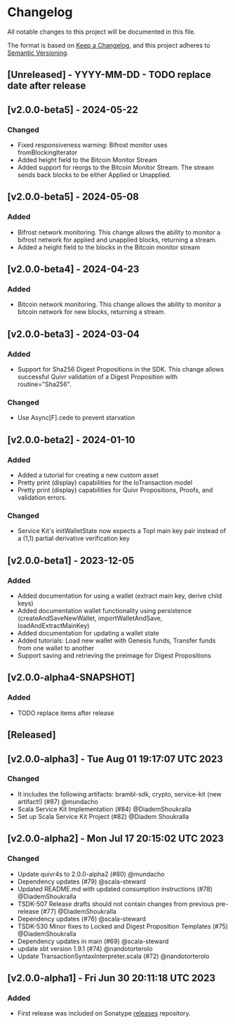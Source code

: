 # Changelog

All notable changes to this project will be documented in this file.

The format is based on [Keep a Changelog](https://keepachangelog.com/en/1.0.0/),
and this project adheres to [Semantic Versioning](https://semver.org/spec/v2.0.0.html).

## [Unreleased] - YYYY-MM-DD - TODO replace date after release 

## [v2.0.0-beta5] - 2024-05-22

### Changed

- Fixed responsiveness warning: Bifrost monitor uses fromBlockingIterator
- Added height field to the Bitcoin Monitor Stream
- Added support for reorgs to the Bitcoin Monitor Stream. The stream sends back blocks to be either Applied or Unapplied.

## [v2.0.0-beta5] - 2024-05-08

### Added

- Bifrost network monitoring. This change allows the ability to monitor a bifrost network for applied and unapplied blocks, returning a stream.
- Added a height field to the blocks in the Bitcoin monitor stream

## [v2.0.0-beta4] - 2024-04-23

### Added

- Bitcoin network monitoring. This change allows the ability to monitor a bitcoin network for new blocks, returning a stream.

## [v2.0.0-beta3] - 2024-03-04

### Added

- Support for Sha256 Digest Propositions in the SDK. This change allows successful Quivr validation of a Digest Proposition with routine="Sha256".

### Changed

- Use Async[F].cede to prevent starvation

## [v2.0.0-beta2] - 2024-01-10

### Added

- Added a tutorial for creating a new custom asset
- Pretty print (display) capabilities for the IoTransaction model
- Pretty print (display) capabilities for Quivr Propositions, Proofs, and validation errors.

### Changed

- Service Kit's initWalletState now expects a Topl main key pair instead of a (1,1) partial derivative verification key

## [v2.0.0-beta1] - 2023-12-05

### Added

- Added documentation for using a wallet (extract main key, derive child keys) 
- Added documentation wallet functionality using persistence (createAndSaveNewWallet, importWalletAndSave, loadAndExtractMainKey) 
- Added documentation for updating a wallet state
- Added tutorials: Load new wallet with Genesis funds, Transfer funds from one wallet to another
- Support saving and retrieving the preimage for Digest Propositions

## [v2.0.0-alpha4-SNAPSHOT] 

### Added
- TODO replace items after release

## [Released] 

## [v2.0.0-alpha3] - Tue Aug 01 19:17:07 UTC 2023	

### Changed
 
- It includes the following artifacts: brambl-sdk, crypto, service-kit (new artifact!)  (#87) @mundacho
- Scala Service Kit Implementation (#84) @DiademShoukralla
- Set up Scala Service Kit Project (#82) @Diadem Shoukralla

## [v2.0.0-alpha2] - Mon Jul 17 20:15:02 UTC 2023

### Changed

- Update quivr4s to 2.0.0-alpha2 (#80) @mundacho
- Dependency updates (#79) @scala-steward
- Updated README.md with updated consumption instructions (#78) @DiademShoukralla
- TSDK-507 Release drafts should not contain changes from previous pre-release (#77) @DiademShoukralla
- Dependency updates (#76) @scala-steward
- TSDK-530 Minor fixes to Locked and Digest Proposition Templates (#75) @DiademShoukralla
- Dependency updates in main (#69) @scala-steward
- update sbt version 1.9.1 (#74) @nandotorterolo
- Update TransactionSyntaxInterpreter.scala (#72) @nandotorterolo


## [v2.0.0-alpha1] - Fri Jun 30 20:11:18 UTC 2023		

### Added

- First release was included on Sonatype [releases](https://s01.oss.sonatype.org/content/repositories/releases/co/topl/brambl-sdk_2.13/) repository.
